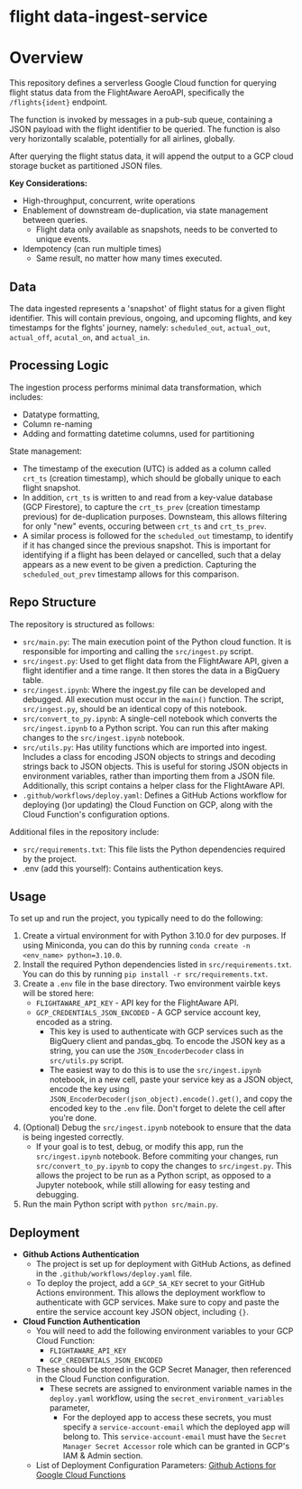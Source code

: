# flight data-ingest-service

# Overview

This repository defines a serverless Google Cloud function for querying flight status data from the FlightAware AeroAPI, specifically the `/flights{ident}` endpoint.

The function is invoked by messages in a pub-sub queue, containing a JSON payload with the flight identifier to be queried. The function is also very horizontally scalable, potentially for all airlines, globally.

After querying the flight status data, it will append the output to a GCP cloud storage bucket as partitioned JSON files.

**Key Considerations:**

- High-throughput, concurrent, write operations
- Enablement of downstream de-duplication, via state management between queries.
  - Flight data only available as snapshots, needs to be converted to unique events.
- Idempotency (can run multiple times)
  - Same result, no matter how many times executed.

## Data

The data ingested represents a 'snapshot' of flight status for a given flight identifier. This will contain previous, ongoing, and upcoming flights, and key timestamps for the flghts' journey, namely: `scheduled_out`, `actual_out`, `actual_off`, `acutal_on`, and `actual_in`.

## Processing Logic

The ingestion process performs minimal data transformation, which includes:

- Datatype formatting,
- Column re-naming
- Adding and formatting datetime columns, used for partitioning

State management:

- The timestamp of the execution (UTC) is added as a column called `crt_ts` (creation timestamp), which should be globally unique to each flight snapshot.
- In addition, `crt_ts` is written to and read from a key-value database (GCP Firestore), to capture the `crt_ts_prev` (creation timestamp previous) for de-duplication purposes. Downsteam, this allows filtering for only "new" events, occuring between `crt_ts` and  `crt_ts_prev`.
- A similar process is followed for the `scheduled_out` timestamp, to identify if it has changed since the previous snapshot. This is important for identifying if a flight has been delayed or cancelled, such that a delay appears as a new event to be given a prediction. Capturing the `scheduled_out_prev` timestamp allows for this comparison.

## Repo Structure

The repository is structured as follows:

- `src/main.py`: The main execution point of the Python cloud function. It is responsible for importing and calling the `src/ingest.py` script.
- `src/ingest.py`: Used to get flight data from the FlightAware API, given a flight identifier and a time range. It then stores the data in a BigQuery table.
- `src/ingest.ipynb`: Where the ingest.py file can be developed and debugged. All execution must occur in the `main()` function. The script, `src/ingest.py`, should be an identical copy of this notebook.
- `src/convert_to_py.ipynb`: A single-cell notebook which converts the `src/ingest.ipynb` to a Python script. You can run this after making changes to the `src/ingest.ipynb` notebook.
- `src/utils.py`: Has utility functions which are imported into ingest. Includes a class for encoding JSON objects to strings and decoding strings back to JSON objects. This is useful for storing JSON objects in environment variables, rather than importing them from a JSON file. Additionally, this script contains a helper class for the FlightAware API.
- `.github/workflows/deploy.yaml`: Defines a GitHub Actions workflow for deploying ()or updating) the Cloud Function on GCP, along with the Cloud Function's configuration options.

Additional files in the repository include:

- `src/requirements.txt`: This file lists the Python dependencies required by the project.
- .env (add this yourself): Contains authentication keys.

## Usage

To set up and run the project, you typically need to do the following:

1. Create a virtual environment for with Python 3.10.0 for dev purposes. If using Miniconda, you can do this by running `conda create -n <env_name> python=3.10.0`.
2. Install the required Python dependencies listed in `src/requirements.txt`. You can do this by running `pip install -r src/requirements.txt`.
3. Create a `.env` file in the base directory. Two environment vairble keys will be stored here:
   - `FLIGHTAWARE_API_KEY` - API key for the FlightAware API.
   - `GCP_CREDENTIALS_JSON_ENCODED` - A GCP service account key, encoded as a string.
     - This key is used to authenticate with GCP services such as the BigQuery client and pandas_gbq. To encode the JSON key as a string, you can use the `JSON_EncoderDecoder` class in `src/utils.py` script.
     - The easiest way to do this is to use the `src/ingest.ipynb` notebook, in a new cell, paste your service key as a JSON object, encode the key using `JSON_EncoderDecoder(json_object).encode().get()`, and copy the encoded key to the `.env` file. Don't forget to delete the cell after you're done.
4. (Optional) Debug the `src/ingest.ipynb` notebook to ensure that the data is being ingested correctly.
   - If your goal is to test, debug, or modify this app, run the `src/ingest.ipynb` notebook. Before commiting your changes, run `src/convert_to_py.ipynb` to copy the changes to `src/ingest.py`. This allows the project to be run as a Python script, as opposed to a Jupyter notebook, while still allowing for easy testing and debugging.
5. Run the main Python script with `python src/main.py`.

## Deployment

- **Github Actions Authentication**
  - The project is set up for deployment with GitHub Actions, as defined in the `.github/workflows/deploy.yaml` file.
  - To deploy the project, add a `GCP_SA_KEY` secret to your GitHub Actions environment. This allows the deployment workflow to authenticate with GCP services. Make sure to copy and paste the entire the service account key JSON object, including `{}`.
- **Cloud Function Authentication**
  - You will need to add the following environment variables to your GCP Cloud Function:
    - `FLIGHTAWARE_API_KEY`
    - `GCP_CREDENTIALS_JSON_ENCODED`
  - These should be stored in the GCP Secret Manager, then referenced in the Cloud Function configuration.
    - These secrets are assigned to environment variable names in the `deploy.yaml` workflow, using the `secret_environment_variables` parameter,
      - For the deployed app to access these secrets, you must specify a `service-account-email` which the deployed app will belong to. This `service-account-email` must have the `Secret Manager Secret Accessor` role which can be granted in GCP's IAM & Admin section.
  - List of Deployment Configuration Parameters: [Github Actions for Google Cloud Functions](https://github.com/google-github-actions/deploy-cloud-functions)
